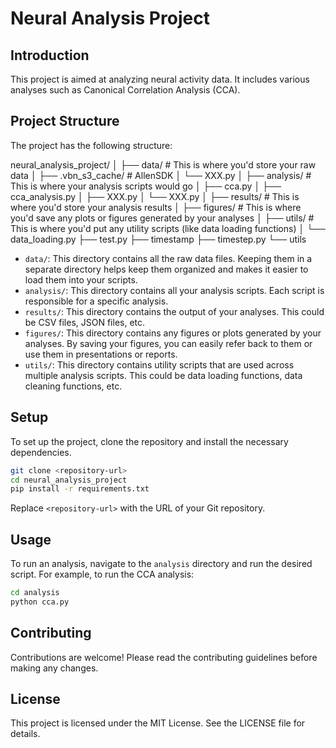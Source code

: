# Neural Analysis Project



## Introduction



This project is aimed at analyzing neural activity data. It includes various analyses such as Canonical Correlation Analysis (CCA).



## Project Structure



The project has the following structure:

neural_analysis_project/
│
├── data/  # This is where you'd store your raw data
│   ├── .vbn_s3_cache/ # AllenSDK
│   └── XXX.py
│
├── analysis/  # This is where your analysis scripts would go
│   ├── cca.py
│   ├── cca_analysis.py
│   ├── XXX.py
│   └── XXX.py
│
├── results/  # This is where you'd store your analysis results
│
├── figures/  # This is where you'd save any plots or figures generated by your analyses
│
├── utils/  # This is where you'd put any utility scripts (like data loading functions)
│  └── data_loading.py
├── test.py
├── timestamp
├── timestep.py
└── utils



- `data/`: This directory contains all the raw data files. Keeping them in a separate directory helps keep them organized and makes it easier to load them into your scripts.
- `analysis/`: This directory contains all your analysis scripts. Each script is responsible for a specific analysis.
- `results/`: This directory contains the output of your analyses. This could be CSV files, JSON files, etc.
- `figures/`: This directory contains any figures or plots generated by your analyses. By saving your figures, you can easily refer back to them or use them in presentations or reports.
- `utils/`: This directory contains utility scripts that are used across multiple analysis scripts. This could be data loading functions, data cleaning functions, etc.



## Setup

To set up the project, clone the repository and install the necessary dependencies.

```bash
git clone <repository-url>
cd neural_analysis_project
pip install -r requirements.txt
```

Replace `<repository-url>` with the URL of your Git repository.



## Usage

To run an analysis, navigate to the `analysis` directory and run the desired script. For example, to run the CCA analysis:

```bash
cd analysis
python cca.py
```



## Contributing

Contributions are welcome! Please read the contributing guidelines before making any changes.



## License

This project is licensed under the MIT License. See the LICENSE file for details.